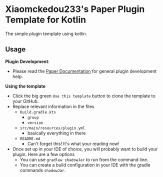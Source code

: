 # Xiaomckedou233's Paper Plugin Template for Kotlin
The simple plugin template using kotlin.

## Usage
**Plugin Development**:
* Please read the [Paper Documentation](https://docs.papermc.io/paper/1.20/dev) for general plugin development help.

**Using the template**
* Click the big green `Use this template` button to clone the template to your GitHub.
* Replace relevant information in the files
    * `build.gradle.kts`
        * `group`
        * `version`
    * `src/main/resources/plugin.yml`
        * basically everything in there
    * `README.md`
        * Can't forget this! It's what your reading now!
* Once set up in your IDE of choice, you will probably want to build your plugin. Here are a few options
    * You can use `gradlew shadowJar` to run from the command line.
    * You can create a build configuration in your IDE with the gradle commands `shadowJar`.